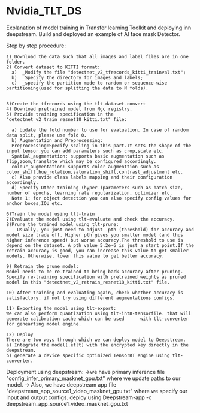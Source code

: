 # Nvidia_TLT_DS
Explanation of model training in Transfer learning Toolkit and deploying inn deepstream. Build and deployed an example of AI face mask Detector.


Step by step procedure:

```
1) Download the data such that all images and label files are in one folder.
2) Convert dataset to KITTI format:
  a)  _Modify the file "detectnet_v2_tfrecords_kitti_trainval.txt";
  b)  _Specify the directory for images and labels;
  c)  _specify the partition mode to random or sequence-wise partitioning(used for splitting the data to N folds).


3)Create the tfrecords using the tlt-dataset-convert
4) Download pretrained model from Ngc registry.
5) Provide training specification in the "detectnet_v2_train_resnet18_kitti.txt" file:

  a) Update the fold number to use for evaluation. In case of random data split, please use fold 0.
  b) Augmentation and Preprocessing:
  Preprocessing:Specify scaling in this part.It sets the shape of the input tensor.you can add parameters such as crop,scale etc.
  Spatial_augmentation: supports basic augmentation such as flip,zoom,translate which may be configured accordingly.
  colour_augmentation: supports color augmenttion such as color_shift,hue_rotation,saturation_shift,contrast_adjustment etc.
  c) Also provide class labels mapping and their configuration accordingly.
  d) Specify Other training (hyper-)parameters such as batch size, number of epochs, learning rate regularization, optimizer etc.
  Note 1: for object detection you can also specify config values for anchor boxes,IOU etc.

6)Train the model using tlt-train
7)Evaluate the model using tlt-evaluate and check the accuracy.
8)Prune the trained model using tlt-prune:
    Usually, you just need to adjust -pth (threshold) for accuracy and model size trade off. Higher pth gives you smaller model (and thus higher inference speed) but worse accuracy.The threshold to use is depend on the dataset. A pth value 5.2e-6 is just a start point.If the retrain accuracy is good, you can increase this value to get smaller models. Otherwise, lower this value to get better accuracy.

9) Retrain the prune model:
Model needs to be re-trained to bring back accuracy after pruning.
Specify re-training specification with pretrained weights as pruned model in this "detectnet_v2_retrain_resnet18_kitti.txt" file.

10) After training and evaluating again, check whether accuracy is satisfactory. if not try using different augmentations configs.

11) Exporting the model using tlt-export:
We can also perform quantization using tlt-int8-tensorfile. that will generate calibration cache which can be used 		with tlt-converter for genearting model engine.

12) Deploy
There are two ways through which we can deploy model to Deepstream.
a) Integrate the model(.etlt) with the encrypted key directly in the deepstream.
b) generate a device specific optimized TensorRT engine using tlt-converter.
```
Deployment using deepstream:
->we have primary inference file "config_infer_primary_masknet_gpu.txt" where we update paths to our model.
-> Also, we have deepstream app file "deepstream_app_source1_video_masknet_gpu.txt" where we specify our input and output configs.
deploy using Deepstream-app -c deepstream_app_source1_video_masknet_gpu.txt
